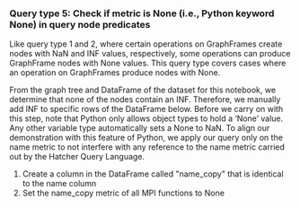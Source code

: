 ### Query type 5: Check if metric is None (i.e., Python keyword None) in query node predicates

Like query type 1 and 2, where certain operations on GraphFrames create nodes with NaN and INF values, respectively, some operations can produce GraphFrame nodes with None values. This query type covers cases where an operation on GraphFrames produce nodes with None. 

From the graph tree and DataFrame of the dataset for this notebook, we determine that none of the nodes contain an INF. Therefore, we manually add INF to specific rows of the DataFrame below. Before we carry on with this step, note that Python only allows object types to hold a ‘None’ value. Any other variable type automatically sets a None to NaN. To align our demonstration with this feature of Python, we apply our query only on the name metric to not interfere with any reference to the name metric carried out by the Hatcher Query Language. 

1. Create a column in the DataFrame called "name_copy" that is identical to the name column  
2. Set the name_copy metric of all MPI functions to None
 

